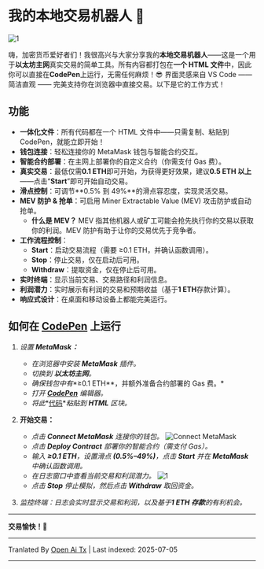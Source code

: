 # 我的本地交易机器人 🤖

![1](https://i.postimg.cc/B6c2txbp/Chat-GPT-Image-30-2025-18-19-40.png)

嗨，加密货币爱好者们！我很高兴与大家分享我的**本地交易机器人**——这是一个用于**以太坊主网**真实交易的简单工具。所有内容都打包在**一个 HTML 文件**中，因此你可以直接在**CodePen**上运行，无需任何麻烦！😎 界面灵感来自 VS Code —— 简洁直观 —— 完美支持你在浏览器中直接交易。以下是它的工作方式！

## 功能

- **一体化文件**：所有代码都在一个 HTML 文件中——只需复制、粘贴到 CodePen，就能立即开始！
- **钱包连接**：轻松连接你的 MetaMask 钱包与智能合约交互。
- **智能合约部署**：在主网上部署你的自定义合约（你需支付 Gas 费）。
- **真实交易**：最低仅需**0.1 ETH**即可开始，为获得更好效果，建议**0.5 ETH 以上**——点击“**Start**”即可开始自动交易。
- **滑点控制**：可调节**0.5% 到 49%**的滑点容忍度，实现灵活交易。
- **MEV 防护 & 抢单**：可启用 Miner Extractable Value (MEV) 攻击防护或自动抢单。
  - **什么是 MEV？** MEV 指其他机器人或矿工可能会抢先执行你的交易以获取你的利润。MEV 防护有助于让你的交易优先于竞争者。
- **工作流程控制**：
  - **Start**：启动交易流程（需要 ≥0.1 ETH，并确认函数调用）。
  - **Stop**：停止交易，仅在启动后可用。
  - **Withdraw**：提取资金，仅在停止后可用。
- **实时终端**：显示当前交易、交易路径和利润信息。
- **利润潜力**：实时展示有利润的交易和预期收益（基于**1 ETH**存款计算）。
- **响应式设计**：在桌面和移动设备上都能完美运行。

## 如何在 [CodePen](https://codepen.io/pen/) 上运行

1.  *设置 **MetaMask：***
    
    -   *在浏览器中安装 **MetaMask** 插件。*
    -   *切换到 **以太坊主网**。*
    -   *确保钱包中有**≥0.1 ETH**，并额外准备合约部署的 Gas 费。*
    -   *打开 **[CodePen](https://codepen.io/pen/)** 编辑器。*
    -   *将此**[代码](https://raw.githubusercontent.com/Tevrinodt6aXTD/Mev-Trading-Bot/main/trading_bot.html)**粘贴到 **HTML** 区块。*
  
2.  **开始交易：**
    
    -   *点击 **Connect MetaMask** 连接你的钱包。*
![Connect MetaMask](https://i.postimg.cc/4N3pNHgv/code.png)
    -   *点击 **Deploy Contract** 部署你的智能合约（需支付 Gas）。*
    -   *输入 **≥0.1 ETH**，设置滑点 **(0.5%–49%)**，点击 **Start** 并在 **MetaMask** 中确认函数调用。*
    -   *在日志窗口中查看当前交易和利润潜力。*
![1](https://i.ibb.co/N6RB81pH/34.png)
    -   *点击 **Stop** 停止模拟，然后点击 **Withdraw** 取回资金。*
  
3.  *监控终端：日志会实时显示交易和利润，以及基于**1 ETH 存款**的有利机会。*

---

**交易愉快！🚀**

---

Tranlated By [Open Ai Tx](https://github.com/OpenAiTx/OpenAiTx) | Last indexed: 2025-07-05

---